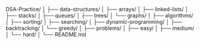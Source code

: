 DSA-Practice/
│
├── data-structures/
│   ├── arrays/
│   ├── linked-lists/
│   ├── stacks/
│   ├── queues/
│   ├── trees/
│   └── graphs/
│
├── algorithms/
│   ├── sorting/
│   ├── searching/
│   ├── dynamic-programming/
│   ├── backtracking/
│   └── greedy/
│
├── problems/
│   ├── easy/
│   ├── medium/
│   └── hard/
│
└── README.md
